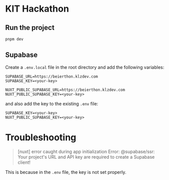 # KIT Hackathon

## Run the project

```bash
pnpm dev
```

## Supabase

Create a `.env.local` file in the root directory and add the following variables:

```
SUPABASE_URL=https://beierthon.klzdev.com
SUPABASE_KEY=<your-key>

NUXT_PUBLIC_SUPABASE_URL=https://beierthon.klzdev.com
NUXT_PUBLIC_SUPABASE_KEY=<your-key>
```

and also add the key to the existing `.env` file:

```
SUPABASE_KEY=<your-key>
NUXT_PUBLIC_SUPABASE_KEY=<your-key>
```


# Troubleshooting

> [nuxt] error caught during app initialization Error: @supabase/ssr: Your project's URL and API key are required to create a Supabase client!

This is because in the `.env` file, the key is not set properly.
